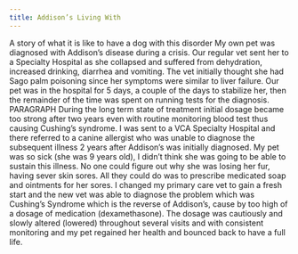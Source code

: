 ```yaml
---
title: Addison’s Living With
---
```

A story of what it is like to have a dog with this disorder            My own pet was diagnosed with Addison’s disease during a crisis. Our regular vet sent her to a Specialty Hospital as she collapsed and suffered from dehydration, increased drinking, diarrhea and vomiting.  The vet initially thought she had Sago palm poisoning since her symptoms were similar to liver failure.  Our pet was in the hospital for 5 days, a couple of the days to stabilize her, then the remainder of the time was spent on running tests for the diagnosis.    PARAGRAPH During the long term state of treatment initial dosage became too strong after two years even with routine monitoring blood test thus causing Cushing’s syndrome. I was sent to a VCA Specialty Hospital and there referred to a canine allergist who was unable to diagnose the subsequent illness 2 years after Addison’s was initially diagnosed. My pet was so sick (she was 9 years old), I didn’t think she was going to be able to sustain this illness.  No one could figure out why she was losing her fur, having sever skin sores.  All they could do was to prescribe medicated soap and ointments for her sores. I changed my primary care vet to gain a fresh start and the new vet was able to diagnose the problem which was Cushing’s Syndrome which is the reverse of Addison’s, cause by too high of a dosage of medication (dexamethasone).  The dosage was cautiously and slowly altered (lowered) throughout several visits and with consistent monitoring and my pet regained her health and bounced back to have a full life.